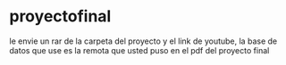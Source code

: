 # proyectofinal

le envie un rar de la carpeta del proyecto y el link de youtube, la base de datos que use es la remota que usted puso en el pdf del proyecto final
